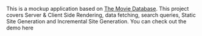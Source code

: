 This is a mockup application based on <a href="https://www.themoviedb.org/" target="_blank" rel="noreferrer">The Movie Database</a>.
This project covers Server & Client Side Rendering, data fetching, search queries, Static Site Generation and Incremental Site Generation. You can check out the demo <a>here</a>
